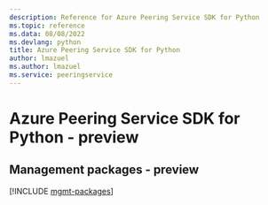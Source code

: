 ```yaml
---
description: Reference for Azure Peering Service SDK for Python
ms.topic: reference
ms.data: 08/08/2022
ms.devlang: python
title: Azure Peering Service SDK for Python
author: lmazuel
ms.author: lmazuel
ms.service: peeringservice
---
```

# Azure Peering Service SDK for Python - preview

## Management packages - preview
[!INCLUDE [mgmt-packages](peering-service-mgmt-index.md)]
